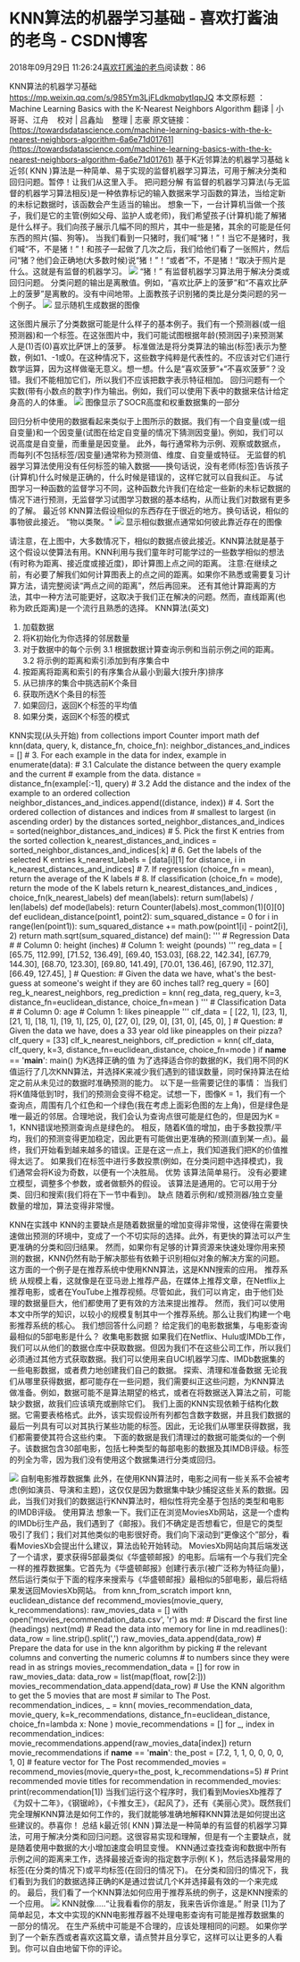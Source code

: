 
# KNN算法的机器学习基础 - 喜欢打酱油的老鸟 - CSDN博客


2018年09月29日 11:26:24[喜欢打酱油的老鸟](https://me.csdn.net/weixin_42137700)阅读数：86


KNN算法的机器学习基础
https://mp.weixin.qq.com/s/985Ym3LjFLdkmqbytIqpJQ
本文原标题 ：
Machine Learning Basics with the K-Nearest Neighbors Algorithm
翻译 | 小哥哥、江舟    校对 | 吕鑫灿    整理 | 志豪
原文链接：
[https://towardsdatascience.com/machine-learning-basics-with-the-k-nearest-neighbors-algorithm-6a6e71d01761](https://towardsdatascience.com/machine-learning-basics-with-the-k-nearest-neighbors-algorithm-6a6e71d01761)
基于K近邻算法的机器学习基础
k近邻( KNN )算法是一种简单、易于实现的监督机器学习算法，可用于解决分类和回归问题。暂停！让我们从这里入手。
把问题分解
有监督的机器学习算法(与无监督的机器学习算法相反)是一种依靠标记的输入数据来学习函数的算法，当给定新的未标记数据时，该函数会产生适当的输出。
想象一下，一台计算机当做一个孩子，我们是它的主管(例如父母、监护人或老师)，我们希望孩子(计算机)能了解猪是什么样子。我们向孩子展示几幅不同的照片，其中一些是猪，其余的可能是任何东西的照片(猫、狗等)。
当我们看到一只猪时，我们喊“猪！”！当它不是猪时，我们喊“不，不是猪！”！和孩子一起做了几次之后，我们给他们看了一张照片，然后问“猪？他们会正确地(大多数时候)说“猪！”！“或者”不，不是猪！“取决于照片是什么。这就是有监督的机器学习。
![](https://img-blog.csdn.net/20180929112104970?watermark/2/text/aHR0cHM6Ly9ibG9nLmNzZG4ubmV0L3dlaXhpbl80MjEzNzcwMA==/font/5a6L5L2T/fontsize/400/fill/I0JBQkFCMA==/dissolve/70)
“猪！”
有监督机器学习算法用于解决分类或回归问题。
分类问题的输出是离散值。例如，“喜欢比萨上的菠萝”和“不喜欢比萨上的菠萝”是离散的。没有中间地带。上面教孩子识别猪的类比是分类问题的另一个例子。
![](https://img-blog.csdn.net/20180929112140100?watermark/2/text/aHR0cHM6Ly9ibG9nLmNzZG4ubmV0L3dlaXhpbl80MjEzNzcwMA==/font/5a6L5L2T/fontsize/400/fill/I0JBQkFCMA==/dissolve/70)
显示随机生成数据的图像

这张图片展示了分类数据可能是什么样子的基本例子。我们有一个预测器(或一组预测器)和一个标签。在这张图片中，我们可能试图根据年龄(预测因子)来预测某人是(1)否(0)喜欢比萨饼上的菠萝。
标准做法是将分类算法的输出(标签)表示为整数，例如1、-1或0。在这种情况下，这些数字纯粹是代表性的。不应该对它们进行数学运算，因为这样做毫无意义。想一想。什么是“喜欢菠萝”+“不喜欢菠萝”？没错。我们不能相加它们，所以我们不应该把数字表示特征相加。
回归问题有一个实数(带有小数点的数字)作为输出。例如，我们可以使用下表中的数据来估计给定身高的人的体重。
![](https://img-blog.csdn.net/20180929112200559?watermark/2/text/aHR0cHM6Ly9ibG9nLmNzZG4ubmV0L3dlaXhpbl80MjEzNzcwMA==/font/5a6L5L2T/fontsize/400/fill/I0JBQkFCMA==/dissolve/70)
图像显示了SOCR高度和权重数据集的一部分

回归分析中使用的数据看起来类似于上图所示的数据。我们有一个自变量(或一组自变量)和一个因变量(试图在给定自变量的情况下猜测因变量)。例如，我们可以说高度是自变量，而重量是因变量。
此外，每行通常称为示例、观察或数据点，而每列(不包括标签/因变量)通常称为预测值、维度、自变量或特征。
无监督的机器学习算法使用没有任何标签的输入数据——换句话说，没有老师(标签)告诉孩子(计算机)什么时候是正确的，什么时候是错误的，这样它就可以自我纠正。
与试图学习一种函数的监督学习不同，这种函数允许我们在给定一些新的未标记数据的情况下进行预测，无监督学习试图学习数据的基本结构，从而让我们对数据有更多的了解。
最近邻
KNN算法假设相似的东西存在于很近的地方。换句话说，相似的事物彼此接近。
“物以类聚。"
![](https://img-blog.csdn.net/20180929112236235?watermark/2/text/aHR0cHM6Ly9ibG9nLmNzZG4ubmV0L3dlaXhpbl80MjEzNzcwMA==/font/5a6L5L2T/fontsize/400/fill/I0JBQkFCMA==/dissolve/70)
显示相似数据点通常如何彼此靠近存在的图像

请注意，在上图中，大多数情况下，相似的数据点彼此接近。KNN算法就是基于这个假设以使算法有用。KNN利用与我们童年时可能学过的一些数学相似的想法(有时称为距离、接近度或接近度)，即计算图上点之间的距离。
注意:在继续之前，有必要了解我们如何计算图表上的点之间的距离。如果你不熟悉或需要复习计算方法，请完整阅读“两点之间的距离”，然后再回来。
还有其他计算距离的方法，其中一种方法可能更好，这取决于我们正在解决的问题。然而，直线距离(也称为欧氏距离)是一个流行且熟悉的选择。
KNN算法(英文)
1. 加载数据
2. 将K初始化为你选择的邻居数量
3. 对于数据中的每个示例
3.1 根据数据计算查询示例和当前示例之间的距离。
3.2 将示例的距离和索引添加到有序集合中
4. 按距离将距离和索引的有序集合从最小到最大(按升序)排序
5. 从已排序的集合中挑选前K个条目
6. 获取所选K个条目的标签
7. 如果回归，返回K个标签的平均值
8. 如果分类，返回K个标签的模式

KNN实现(从头开始)
from collections import Counter
import math
def knn(data, query, k, distance_fn, choice_fn):
neighbor_distances_and_indices = []
\# 3. For each example in the data
for index, example in enumerate(data):
\# 3.1 Calculate the distance between the query example and the current
\# example from the data.
distance = distance_fn(example[:-1], query)
\# 3.2 Add the distance and the index of the example to an ordered collection
neighbor_distances_and_indices.append((distance, index))
\# 4. Sort the ordered collection of distances and indices from
\# smallest to largest (in ascending order) by the distances
sorted_neighbor_distances_and_indices = sorted(neighbor_distances_and_indices)
\# 5. Pick the first K entries from the sorted collection
k_nearest_distances_and_indices = sorted_neighbor_distances_and_indices[:k]
\# 6. Get the labels of the selected K entries
k_nearest_labels = [data[i][1] for distance, i in k_nearest_distances_and_indices]
\# 7. If regression (choice_fn = mean), return the average of the K labels
\# 8. If classification (choice_fn = mode), return the mode of the K labels
return k_nearest_distances_and_indices , choice_fn(k_nearest_labels)
def mean(labels):
return sum(labels) / len(labels)
def mode(labels):
return Counter(labels).most_common(1)[0][0]
def euclidean_distance(point1, point2):
sum_squared_distance = 0
for i in range(len(point1)):
sum_squared_distance += math.pow(point1[i] - point2[i], 2)
return math.sqrt(sum_squared_distance)
def main():
'''
\# Regression Data
\#
\# Column 0: height (inches)
\# Column 1: weight (pounds)
'''
reg_data = [
[65.75, 112.99],
[71.52, 136.49],
[69.40, 153.03],
[68.22, 142.34],
[67.79, 144.30],
[68.70, 123.30],
[69.80, 141.49],
[70.01, 136.46],
[67.90, 112.37],
[66.49, 127.45],
]
\# Question:
\# Given the data we have, what's the best-guess at someone's weight if they are 60 inches tall?
reg_query = [60]
reg_k_nearest_neighbors, reg_prediction = knn(
reg_data, reg_query, k=3, distance_fn=euclidean_distance, choice_fn=mean
)
'''
\# Classification Data
\#
\# Column 0: age
\# Column 1: likes pineapple
'''
clf_data = [
[22, 1],
[23, 1],
[21, 1],
[18, 1],
[19, 1],
[25, 0],
[27, 0],
[29, 0],
[31, 0],
[45, 0],
]
\# Question:
\# Given the data we have, does a 33 year old like pineapples on their pizza?
clf_query = [33]
clf_k_nearest_neighbors, clf_prediction = knn(
clf_data, clf_query, k=3, distance_fn=euclidean_distance, choice_fn=mode
)
if __name__ == '__main__':
main()
为K选择正确的值
为了选择适合你的数据的K，我们用不同的K值运行了几次KNN算法，并选择K来减少我们遇到的错误数量，同时保持算法在给定之前从未见过的数据时准确预测的能力。
以下是一些需要记住的事情：
当我们将K值降低到1时，我们的预测会变得不稳定。试想一下，图像K = 1，我们有一个查询点，周围有几个红色和一个绿色(我在考虑上面彩色图的左上角)，但是绿色是唯一最近的邻居。合理地说，我们会认为查询点很可能是红色的，但是因为K = 1，KNN错误地预测查询点是绿色的。
相反，随着K值的增加，由于多数投票/平均，我们的预测变得更加稳定，因此更有可能做出更准确的预测(直到某一点)。最终，我们开始看到越来越多的错误。正是在这一点上，我们知道我们把K的价值推得太远了。
如果我们在标签中进行多数投票(例如，在分类问题中选择模式)，我们通常会将K设为奇数，以便有一个决胜局。
优势
该算法简单易行。
没有必要建立模型，调整多个参数，或者做额外的假设。
该算法是通用的。它可以用于分类、回归和搜索(我们将在下一节中看到)。
缺点
随着示例和/或预测器/独立变量数量的增加，算法变得非常慢。

KNN在实践中
KNN的主要缺点是随着数据量的增加变得非常慢，这使得在需要快速做出预测的环境中，变成了一个不切实际的选择。此外，有更快的算法可以产生更准确的分类和回归结果。
然而，如果你有足够的计算资源来快速处理你用来预测的数据，KNN仍然有助于解决那些有依赖于识别相似对象的解决方案的问题。这方面的一个例子是在推荐系统中使用KNN算法，这是KNN搜索的应用。
推荐系统
从规模上看，这就像是在亚马逊上推荐产品，在媒体上推荐文章，在Netflix上推荐电影，或者在YouTube上推荐视频。尽管如此，我们可以肯定，由于他们处理的数据量巨大，他们都使用了更有效的方法来提出推荐。
然而，我们可以使用本文中所学的知识，以较小的规模复制其中一个推荐系统。那么让我们构建一个电影推荐系统的核心。
我们想回答什么问题？
给定我们的电影数据集，与电影查询最相似的5部电影是什么？
收集电影数据
如果我们在Netflix、Hulu或IMDb工作，我们可以从他们的数据仓库中获取数据。但因为我们不在这些公司工作，所以我们必须通过其他方式获取数据。我们可以使用来自UCI机器学习库、IMDb数据集的一些电影数据，或者费力地创建我们自己的数据。
探索、清理和准备数据
无论我们从哪里获得数据，都可能存在一些问题，我们需要纠正这些问题，为KNN算法做准备。例如，数据可能不是算法期望的格式，或者在将数据送入算法之前，可能缺少数据，故我们应该填充或删除它们。
我们上面的KNN实现依赖于结构化数据。它需要表格格式。此外，该实现假设所有列都包含数字数据，并且我们数据的最后一列具有可以对其执行某些功能的标签。因此，无论我们从哪里获得数据，我们都需要使其符合这些约束。
下面的数据是我们清理过的数据可能类似的一个例子。该数据包含30部电影，包括七种类型的每部电影的数据及其IMDB评级。标签的列全为零，因为我们没有使用这个数据集进行分类或回归。

![](https://img-blog.csdn.net/20180929112328540?watermark/2/text/aHR0cHM6Ly9ibG9nLmNzZG4ubmV0L3dlaXhpbl80MjEzNzcwMA==/font/5a6L5L2T/fontsize/400/fill/I0JBQkFCMA==/dissolve/70)
自制电影推荐数据集
此外，在使用KNN算法时，电影之间有一些关系不会被考虑(例如演员、导演和主题)，这仅仅是因为数据集中缺少捕捉这些关系的数据。因此，当我们对我们的数据运行KNN算法时，相似性将完全基于包括的类型和电影的IMDB评级。
使用算法
想象一下。我们正在浏览MoviesXb网站，这是一个虚构的IMDb衍生产品，我们遇到了《邮报》。我们不确定是否想看它，但是它的类型吸引了我们；我们对其他类似的电影很好奇。我们向下滚动到“更像这个”部分，看看MoviesXb会提出什么建议，算法齿轮开始转动。
MoviesXb网站向其后端发送了一个请求，要求获得5部最类似《华盛顿邮报》的电影。后端有一个与我们完全一样的推荐数据集。它首先为《华盛顿邮报》创建行表示(被广泛称为特征向量)，然后运行类似于下面的程序来搜索与《华盛顿邮报》最相似的5部电影，最后将结果发送回MoviesXb网站。
from knn_from_scratch import knn, euclidean_distance
def recommend_movies(movie_query, k_recommendations):
raw_movies_data = []
with open('movies_recommendation_data.csv', 'r') as md:
\# Discard the first line (headings)
next(md)
\# Read the data into memory
for line in md.readlines():
data_row = line.strip().split(',')
raw_movies_data.append(data_row)
\# Prepare the data for use in the knn algorithm by picking
\# the relevant columns and converting the numeric columns
\# to numbers since they were read in as strings
movies_recommendation_data = []
for row in raw_movies_data:
data_row = list(map(float, row[2:]))
movies_recommendation_data.append(data_row)
\# Use the KNN algorithm to get the 5 movies that are most
\# similar to The Post.
recommendation_indices, _ = knn(
movies_recommendation_data, movie_query, k=k_recommendations,
distance_fn=euclidean_distance, choice_fn=lambda x: None
)
movie_recommendations = []
for _, index in recommendation_indices:
movie_recommendations.append(raw_movies_data[index])
return movie_recommendations
if __name__ == '__main__':
the_post = [7.2, 1, 1, 0, 0, 0, 0, 1, 0] \# feature vector for The Post
recommended_movies = recommend_movies(movie_query=the_post, k_recommendations=5)
\# Print recommended movie titles
for recommendation in recommended_movies:
print(recommendation[1])
当我们运行这个程序时，我们看到MoviesXb推荐了《为奴十二年》，《钢锯岭》，《卡推女王》，《起风了》，还有《美丽心灵》。既然我们完全理解KNN算法是如何工作的，我们就能够准确地解释KNN算法是如何提出这些建议的。恭喜你！
总结
k最近邻( KNN )算法是一种简单的有监督的机器学习算法，可用于解决分类和回归问题。这很容易实现和理解，但是有一个主要缺点，就是随着使用中数据的大小增加速度会明显变慢。
KNN通过查找查询和数据中所有示例之间的距离来工作，选择最接近查询的指定数字示例( K )，然后选择最常用的标签(在分类的情况下)或平均标签(在回归的情况下)。
在分类和回归的情况下，我们看到为我们的数据选择正确的K是通过尝试几个K并选择最有效的一个来完成的。
最后，我们看了一个KNN算法如何应用于推荐系统的例子，这是KNN搜索的一个应用。
![](https://img-blog.csdn.net/20180929112353299?watermark/2/text/aHR0cHM6Ly9ibG9nLmNzZG4ubmV0L3dlaXhpbl80MjEzNzcwMA==/font/5a6L5L2T/fontsize/400/fill/I0JBQkFCMA==/dissolve/70)
KNN就像.....“让我看看你的朋友，我来告诉你谁是。”
附录
[1]为了简单起见，本文中实现的KNN电影推荐器不处理电影查询有可能是推荐数据集的一部分的情况。 在生产系统中可能是不合理的，应该处理相同的问题。
如果你学到了一个新东西或者喜欢这篇文章，请点赞并且分享它，这样可以让更多的人看到。你可以自由地留下你的评论。


